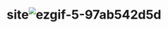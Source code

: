 # site![ezgif-5-97ab542d5d](https://github.com/Hossein-Babakhani/site/assets/169270653/56c4084d-618c-4c44-a355-244d4da6dcd6)
